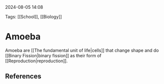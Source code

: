 2024-08-05 14:08

Tags: [[School]], [[Biology]]


# Amoeba
Amoeba are [[The fundamental unit of life|cells]] that change shape and do [[Binary Fission|binary fission]] as their form of [[Reproduction|reproduction]].


## References